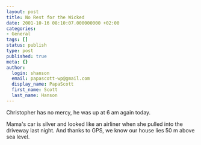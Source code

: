 ```yaml
---
layout: post
title: No Rest for the Wicked
date: 2001-10-16 08:10:07.000000000 +02:00
categories:
- General
tags: []
status: publish
type: post
published: true
meta: {}
author:
  login: shanson
  email: papascott-wp@gmail.com
  display_name: PapaScott
  first_name: Scott
  last_name: Hanson
---
```

<p>Christopher has no mercy, he was up at 6 am again today.</p>
<p>Mama's car is silver and looked like an airliner when she pulled into the driveway last night. And thanks to GPS, we know our house lies 50 m above sea level.</p>
